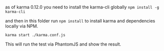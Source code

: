 as of karma 0.12.0 you need to install the karma-cli globally
`npm install -g karma-cli`

and then in this folder run `npm install` to install karma and dependencies
locally via NPM.

`karma start ./karma.conf.js`

This will run the test via PhantomJS and show the result.
